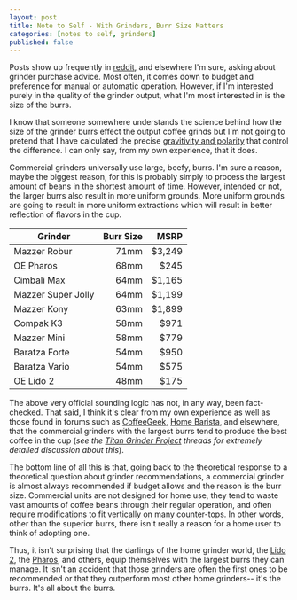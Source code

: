 ```yaml
---
layout: post
title: Note to Self - With Grinders, Burr Size Matters
categories: [notes to self, grinders]
published: false
---
```


Posts show up frequently in [reddit](http://www.reddit.com/r/Coffee/), and elsewhere I'm sure, asking about grinder purchase advice. Most often, it comes down to budget and preference for manual or automatic operation. However, if I'm interested purely in the quality of the grinder output, what I'm most interested in is the size of the burrs.

I know that someone somewhere understands the science behind how the size of the grinder burrs effect the output coffee grinds but I'm not going to pretend that I have calculated the precise [gravitivity and polarity](https://www.youtube.com/watch?v=KfWc47SEPA0#t=173) that control the difference. I can only say, from my own experience, that it does.

Commercial grinders universally use large, beefy, burrs.  I'm sure a reason, maybe the biggest reason, for this is probably simply to process the largest amount of beans in the shortest amount of time. However, intended or not, the larger burrs also result in more uniform grounds. More uniform grounds are going to result in more uniform extractions which will result in better reflection of flavors in the cup.

|Grinder           |Burr Size   |MSRP     |
|------------------|-----------:|--------:|
|Mazzer Robur      |        71mm|$3,249   |
|OE Pharos         |        68mm|$245     |
|Cimbali Max       |        64mm|$1,165   |
|Mazzer Super Jolly|        64mm|$1,199   |
|Mazzer Kony       |        63mm|$1,899   |
|Compak K3         |        58mm|$971     |
|Mazzer Mini       |        58mm|$779     |
|Baratza Forte     |        54mm|$950     |
|Baratza Vario     |        54mm|$575     |
|OE Lido 2         |        48mm|$175     |  

The above very official sounding logic has not, in any way, been fact-checked. That said, I think it's clear from my own experience as well as those found in forums such as [CoffeeGeek](http://www.coffeegeek.com), [Home Barista](http://www.home-barista.com), and elsewhere, that the commercial grinders with the largest burrs tend to produce the best coffee in the cup (*see the [Titan Grinder Project](http://www.home-barista.com/reviews/titan-grinder-project-t4126.html) threads for extremely detailed discussion about this*).

The bottom line of all this is that, going back to the theoretical response to a theoretical question about grinder recommendations, a commercial grinder is almost always recommended if budget allows and the reason is the burr size. Commercial units are not designed for home use, they tend to waste vast amounts of coffee beans through their regular operation, and often require modifications to fit vertically on many counter-tops. In other words, other than the superior burrs, there isn't really a reason for a home user to think of adopting one.

Thus, it isn't surprising that the darlings of the home grinder world, the [Lido 2](http://www.oehandgrinders.com/OE-LIDO-2-Manual-Coffee-Grinder_p_14.html), the [Pharos](http://www.oehandgrinders.com/OE-Pharos-Manual-Coffee-Grinder_p_15.html), and others, equip themselves with the largest burrs they can manage. It isn't an accident that those grinders are often the first ones to be recommended or that they outperform most other home grinders-- it's the burrs. It's all about the burrs.